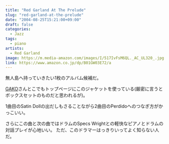 ```yaml
---
title: "Red Garland At The Prelude"
slug: "red-garland-at-the-prelude"
date: "2004-08-25T15:21:00+09:00"
draft: false
categories: 
  - Jazz
tags:
  - piano
artists:
  - Red Garland
image: https://m.media-amazon.com/images/I/517IvFsM6QL._AC_UL320_.jpg
link: https://www.amazon.co.jp/dp/B01GW03E72/a
---
```

無人島へ持っていきたい1枚のアルバム候補だ。
<!--more-->
[GAKO](http://www001.upp.so-net.ne.jp/gako-oku/INDEX.htm)さんとこでもトップページにこのジャケットを使っている(厳密に言うとボックスセットのものだと思われるが)。 

1曲目のSatin Dollの出だしもさることながら2曲目のPerdidoへのつなぎ方がかっこいい。 

さらにこの曲と次の曲ではドラムのSpecs Wrightとの軽快なピアノとドラムの対話プレイが心地いい。 ただ、このドラマーはっきりいってよく知らない人だ。
